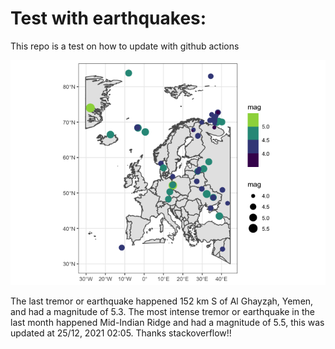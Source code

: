 <!-- README.md is generated from README.Rmd. Please edit that file -->

Test with earthquakes:
======================

This repo is a test on how to update with github actions

![](man/figures/README-unnamed-chunk-2-1.png)

The last tremor or earthquake happened 152 km S of Al Ghayz̧ah, Yemen,
and had a magnitude of 5.3. The most intense tremor or earthquake in the
last month happened Mid-Indian Ridge and had a magnitude of 5.5, this
was updated at 25/12, 2021 02:05. Thanks stackoverflow!!

